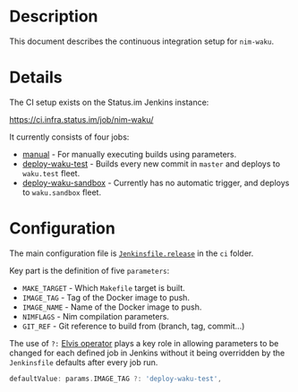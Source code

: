 # Description

This document describes the continuous integration setup for `nim-waku`.

# Details

The CI setup exists on the Status.im Jenkins instance:

https://ci.infra.status.im/job/nim-waku/

It currently consists of four jobs:

* [manual](https://ci.infra.status.im/job/nim-waku/job/manual/) - For manually executing builds using parameters.
* [deploy-waku-test](https://ci.infra.status.im/job/nim-waku/job/deploy-waku-test/) - Builds every new commit in `master` and deploys to `waku.test` fleet.
* [deploy-waku-sandbox](https://ci.infra.status.im/job/nim-waku/job/deploy-waku-sandbox/) - Currently has no automatic trigger, and deploys to `waku.sandbox` fleet.

# Configuration

The main configuration file is [`Jenkinsfile.release`](../../ci/Jenkinsfile.release) in the `ci` folder.

Key part is the definition of five `parameters`:

* `MAKE_TARGET` - Which `Makefile` target is built.
* `IMAGE_TAG` - Tag of the Docker image to push.
* `IMAGE_NAME` - Name of the Docker image to push.
* `NIMFLAGS` - Nim compilation parameters.
* `GIT_REF` - Git reference to build from (branch, tag, commit...)

The use of `?:` [Elvis operator](http://groovy-lang.org/operators.html#_elvis_operator) plays a key role in allowing parameters to be changed for each defined job in Jenkins without it being overridden by the `Jenkinsfile` defaults after every job run.
```groovy
defaultValue: params.IMAGE_TAG ?: 'deploy-waku-test',
```
